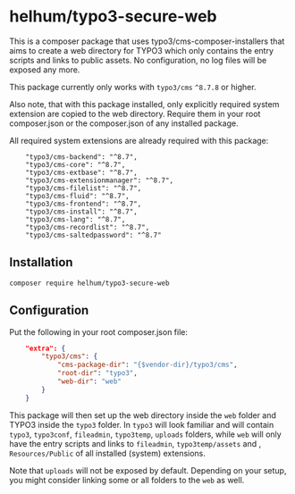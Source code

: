 # helhum/typo3-secure-web

This is a composer package that uses typo3/cms-composer-installers
that aims to create a web directory for TYPO3 which only contains the entry scripts
and links to public assets. No configuration, no log files will be exposed any more.

This package currently only works with `typo3/cms` `^8.7.8` or higher.

Also note, that with this package installed, only explicitly required system extension
are copied to the web directory. Require them in your root composer.json or the composer.json
of any installed package.

All required system extensions are already required with this package:

```
    "typo3/cms-backend": "^8.7",
    "typo3/cms-core": "^8.7",
    "typo3/cms-extbase": "^8.7",
    "typo3/cms-extensionmanager": "^8.7",
    "typo3/cms-filelist": "^8.7",
    "typo3/cms-fluid": "^8.7",
    "typo3/cms-frontend": "^8.7",
    "typo3/cms-install": "^8.7",
    "typo3/cms-lang": "^8.7",
    "typo3/cms-recordlist": "^8.7",
    "typo3/cms-saltedpassword": "^8.7"
```

## Installation

`composer require helhum/typo3-secure-web`

## Configuration

Put the following in your root composer.json file:

```json
    "extra": {
        "typo3/cms": {
            "cms-package-dir": "{$vendor-dir}/typo3/cms",
            "root-dir": "typo3",
            "web-dir": "web"
        }
    }
```

This package will then set up the web directory inside the `web` folder
and TYPO3 inside the `typo3` folder. In `typo3` will look familiar and will contain
`typo3`, `typo3conf`, `fileadmin`, `typo3temp`, `uploads` folders, while `web` will only have
the entry scripts and links to `fileadmin`, `typo3temp/assets` and , `Resources/Public` of
all installed (system) extensions.

Note that `uploads` will not be exposed by default. Depending on your setup,
you might consider linking some or all folders to the `web` as well.

